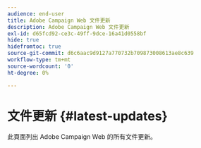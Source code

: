 ```yaml
---
audience: end-user
title: Adobe Campaign Web 文件更新
description: Adobe Campaign Web 文件更新
exl-id: d65fcd92-ce3c-49ff-9dce-16a41d0558bf
hide: true
hidefromtoc: true
source-git-commit: d6c6aac9d9127a770732b709873008613ae8c639
workflow-type: tm+mt
source-wordcount: '0'
ht-degree: 0%

---
```


# 文件更新 {#latest-updates}

此頁面列出 Adobe Campaign Web 的所有文件更新。